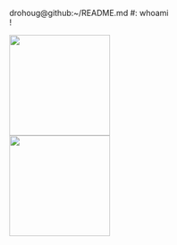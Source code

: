 


drohoug@github:~/README.md #: whoami <br /> 
!

<dlv>
  <a href="https://github.com/drohoug">
  <img height="180em" src="https://github-readme-stats.vercel.app/api?username=drohoug&theme=dark&includ_all_comits=true&count_private=true"/>
  
</div>
<div>

<img height="180em" src="https://github-readme-stats.vercel.app/api/top-langs/?username=drohoug&layout-compact&langs_count&theme=dark"/>
<div/>
